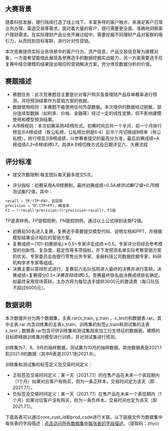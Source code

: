 <!-- 第三届厦门国际银行比赛 -->
<!-- 赛题比赛 -->
<!-- 2021-12-28 -->
<!-- <a target="_blank" href="https://www.zhihu.com/people/finlayliu">阿水</a>, <a target="_blank" href="https://www.zhihu.com/people/wang-he-13-93">鱼遇雨欲语与余</a>-->
<!--  -->

## 大赛背景

随着科技发展，银行陆续打造了线上线下、丰富多样的客户触点，来满足客户日常业务办理、渠道交易等需求。面对着大量的客户，银行需要更全面、准确地洞察客户理财需求。在实际理财产品业务开展过程中，需要挖掘不同理财产品对客群的吸引力，从而找到目标客群，进行针对性营销。 

本次竞赛提供实际业务场景中的客户行为、资产信息、产品交易信息等为建模对象，一方面希望能借此展现各参赛选手的数据挖掘实战能力，另一方面需要选手在复赛中结合建模的结果提出相应的营销解决方案，充分体现数据分析的价值。


## 赛题描述

- 赛题任务：此次竞赛题目主要是针对客户购买各类理财产品存单概率进行预测，并将预测结果作为营销方案的依据。
- 数据使用规则：本赛题不能使用任何外部数据。本次提供的数据经过脱敏，部分连续型数据（如利率、价格、金融等）经过一定的线性变换，但不影响建模使用和模型预测结果。
- A/B榜规则：本次初赛采用AB榜形式。初赛时间总共一个半月，前一个月排行榜显示A榜成绩（有公私榜，公私榜比例是6:4）后半个月切换成B榜单（有公私榜），排行榜显示B榜成绩，以参赛者提交的最高分为准，最后初赛成绩=A榜成绩*0.3+B榜成绩*0.7。具体A B榜切换方式及日期详见六、大赛流程


## 评分标准
- 提交次数限制:每支团队每天最多提交5次。

- 评分指标：初赛采用A/B榜赛制，最终初赛成绩=0.3*A榜测试集F2值+0.7*B榜测试集F2值，其中：
```python
recall = TP/(TP+FN)，召回率
precision = TP/(TP+FP)，精准率
F2 = 5*recall*precision/(4*precision+recall)，F2值
```

TP是真样例，FP是假阳例，FN是假阴例，通过以上公式得到该类F2值。

- 初赛前50名进入复赛，复赛选手需要提交模型代码、说明文档和PPT，并根据模型结果设计相应的营销方案。
- 复赛成绩＝(101-初赛排名)＊0.5+专家评定成绩＊0.5。专家评分将综合参考模型的创新性、复杂度、稳定性等多项指标，并下发预测名单实际考察营销方案的优劣。专家委员会由银行零售业务专家、金融科技公司数据挖掘专家、科研机构学术专家等组成。
- 决赛主要以答辩形式进行，复赛前六名队伍将进入最终的决赛并进行答辩。决赛成绩=复赛得分*0.5+决赛答辩成绩*0.5。竞赛最终排名由决赛成绩排名确定。如最终采用现场答辩，主办方将为每位选手提供3000元的邀请费（每只队伍不超过6000元）。

## 数据说明

本次数据共分为两个数据集，主表.rar(x_train, y_train 、x_test)和数据表.rar。其中主表.rar 内含训练集的主表x_train、训练集的标签y_train和测试集的主表x_test；数据表.rar包含可供训练集和测试集用来加工衍生特征的数据表。建模的目标即根据训练集对模型进行训练，并对测试集进行预测。

训练集为7、8、9月的抽样数据，测试集为10月的抽样数据。其他数据表是2021.1到2021.9的数据（其中R表是2021.1到2021.8）。

训练集和测试集的标签定义及交易时间定义：

- 正标签及交易时间定义：某一天（2021.7.1）的在售产品在未来一个表现期内（1个月）如果对应客户有购买，则为一条正样本，交易时间定为该天（即2021.7.1）。
- 负标签及交易时间定义：某一天（2021.7.1）在售产品在未来一个表现期内（1个月）如果对应客户没有购买，则为一条负样本，交易时间也定为该天（即2021.7.1）。

下面各表可以通过core_cust_id和prod_code进行关联。以下链接文件为数据集中每张表的字段描述：[点击访问所有数据集中每张表的字段描述](https://pan.baidu.com/s/1rLznTWHbjoLXCXPoMJFooQ)。（提取码：zhyo）
